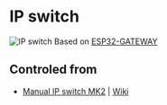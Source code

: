 # IP switch
![IP switch](https://remoteqth.com/img/slide-ip-sw-rev4-01.jpg)
Based on [ESP32-GATEWAY](https://www.olimex.com/Products/IoT/ESP32/ESP32-GATEWAY/open-source-hardware)

## Controled from
- [Manual IP switch MK2](https://github.com/ok1hra/Manual_IP_switch_MK2) | [Wiki](https://remoteqth.com/wiki/index.php?page=Manual+IP+switch+II)
